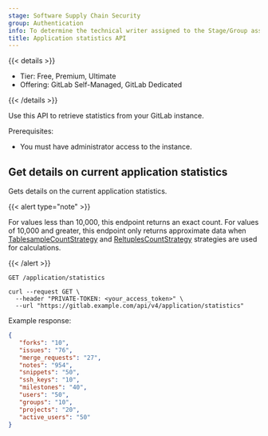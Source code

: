 ```yaml
---
stage: Software Supply Chain Security
group: Authentication
info: To determine the technical writer assigned to the Stage/Group associated with this page, see https://handbook.gitlab.com/handbook/product/ux/technical-writing/#assignments
title: Application statistics API
---
```


{{< details >}}

- Tier: Free, Premium, Ultimate
- Offering: GitLab Self-Managed, GitLab Dedicated

{{< /details >}}

Use this API to retrieve statistics from your GitLab instance.

Prerequisites:

- You must have administrator access to the instance.

## Get details on current application statistics

Gets details on the current application statistics.

{{< alert type="note" >}}

For values less than 10,000, this endpoint returns an exact count. For values of 10,000 and greater, this endpoint only returns approximate data when
[TablesampleCountStrategy](https://gitlab.com/gitlab-org/gitlab/-/blob/master/lib/gitlab/database/count/tablesample_count_strategy.rb?ref_type=heads#L16)
and [ReltuplesCountStrategy](https://gitlab.com/gitlab-org/gitlab/-/blob/master/lib/gitlab/database/count/reltuples_count_strategy.rb?ref_type=heads)
strategies are used for calculations.

{{< /alert >}}

```plaintext
GET /application/statistics
```

```shell
curl --request GET \
  --header "PRIVATE-TOKEN: <your_access_token>" \
  --url "https://gitlab.example.com/api/v4/application/statistics"
```

Example response:

```json
{
   "forks": "10",
   "issues": "76",
   "merge_requests": "27",
   "notes": "954",
   "snippets": "50",
   "ssh_keys": "10",
   "milestones": "40",
   "users": "50",
   "groups": "10",
   "projects": "20",
   "active_users": "50"
}
```
